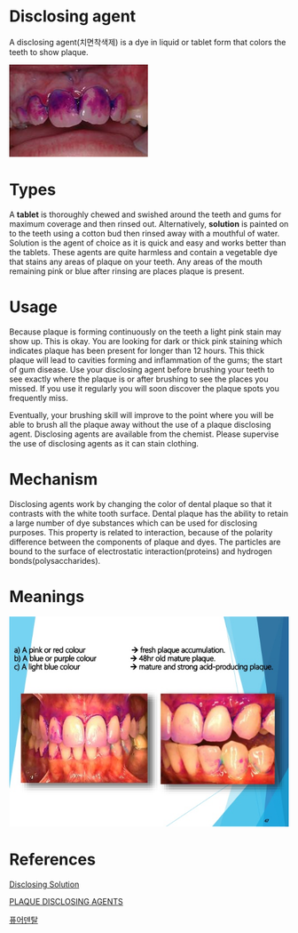 # Disclosing agent

A disclosing agent(치면착색제) is a dye in liquid or tablet form that colors the teeth to show plaque.

![](images/Untitled-c173f457-76fa-4156-a77b-ef69e408647b.png)
# Types

A **tablet** is thoroughly chewed and swished around the teeth and gums for maximum coverage and then rinsed out. Alternatively, **solution** is painted on to the teeth using a cotton bud then rinsed away with a mouthful of water. Solution is the agent of choice as it is quick and easy and works better than the tablets. These agents are quite harmless and contain a vegetable dye that stains any areas of plaque on your teeth. Any areas of the mouth remaining pink or blue after rinsing are places plaque is present.

# Usage

Because plaque is forming continuously on the teeth a light pink stain may show up. This is okay. You are looking for dark or thick pink staining which indicates plaque has been present for longer than 12 hours. This thick plaque will lead to cavities forming and inflammation of the gums; the start of gum disease. Use your disclosing agent before brushing your teeth to see exactly where the plaque is or after brushing to see the places you missed. If you use it regularly you will soon discover the plaque spots you frequently miss.

Eventually, your brushing skill will improve to the point where you will be able to brush all the plaque away without the use of a plaque disclosing agent. Disclosing agents are available from the chemist. Please supervise the use of disclosing agents as it can stain clothing.

# Mechanism

Disclosing agents work by changing the color of dental plaque so that it contrasts with the white tooth surface. Dental plaque has the ability to retain a large number of dye substances which can be used for disclosing purposes. This property is related to interaction, because of the polarity difference between the components of plaque and dyes. The particles are bound to the surface of electrostatic interaction(proteins) and hydrogen bonds(polysaccharides).

# Meanings

![](images/Untitled-593c3503-4ea3-4847-af8c-77e6e3466b92.png)
# References

[Disclosing Solution](http://www.kidz-teeth.com/patient-education/preventive-care-for-children/disclosing-solution)

[PLAQUE DISCLOSING AGENTS](https://www.slideshare.net/drpoonamdholakia/plaque-disclosing-agents)

[퓨어덴탈](http://www.puredental.co.kr/inc/?ty=0&ct=3&v=128)